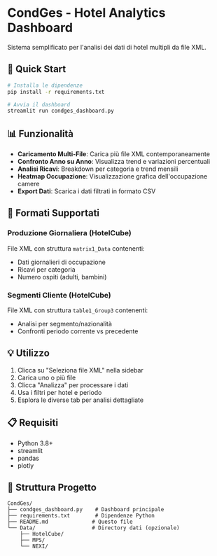 # CondGes - Hotel Analytics Dashboard

Sistema semplificato per l'analisi dei dati di hotel multipli da file XML.

## 🚀 Quick Start

```bash
# Installa le dipendenze
pip install -r requirements.txt

# Avvia il dashboard
streamlit run condges_dashboard.py
```

## 📊 Funzionalità

- **Caricamento Multi-File**: Carica più file XML contemporaneamente
- **Confronto Anno su Anno**: Visualizza trend e variazioni percentuali
- **Analisi Ricavi**: Breakdown per categoria e trend mensili
- **Heatmap Occupazione**: Visualizzazione grafica dell'occupazione camere
- **Export Dati**: Scarica i dati filtrati in formato CSV

## 📁 Formati Supportati

### Produzione Giornaliera (HotelCube)
File XML con struttura `matrix1_Data` contenenti:
- Dati giornalieri di occupazione
- Ricavi per categoria
- Numero ospiti (adulti, bambini)

### Segmenti Cliente (HotelCube)
File XML con struttura `table1_Group3` contenenti:
- Analisi per segmento/nazionalità
- Confronti periodo corrente vs precedente

## 💡 Utilizzo

1. Clicca su "Seleziona file XML" nella sidebar
2. Carica uno o più file
3. Clicca "Analizza" per processare i dati
4. Usa i filtri per hotel e periodo
5. Esplora le diverse tab per analisi dettagliate

## 📋 Requisiti

- Python 3.8+
- streamlit
- pandas
- plotly

## 📂 Struttura Progetto

```
CondGes/
├── condges_dashboard.py    # Dashboard principale
├── requirements.txt        # Dipendenze Python
├── README.md              # Questo file
└── Data/                  # Directory dati (opzionale)
    ├── HotelCube/
    ├── MPS/
    └── NEXI/
```
